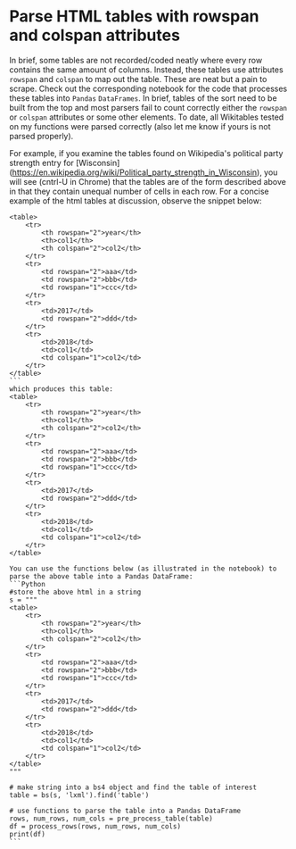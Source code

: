 # Parse HTML tables with rowspan and colspan attributes

In brief, some tables are not recorded/coded neatly where every row contains the same amount of columns.
Instead, these tables use attributes ```rowspan``` and ```colspan``` to map out the table. These are neat but a pain to
scrape. Check out the corresponding notebook for the code that processes these tables into
```Pandas``` ```DataFrames```. In brief, tables of the sort need to be built from the top and most parsers fail to count correctly either the `rowspan` or `colspan` attributes or some other elements. To date, all Wikitables tested on my functions were parsed correctly (also let me know if yours is not parsed properly). 

For example, if you examine the tables found on Wikipedia's political party strength entry for [Wisconsin] (https://en.wikipedia.org/wiki/Political_party_strength_in_Wisconsin), you will see (cntrl-U in Chrome) that the tables are of the form described above in that they contain unequal number of cells in each row. For a concise example of the html tables at discussion, observe the snippet below:


````
<table>
    <tr>
        <th rowspan="2">year</th>
        <th>col1</th>
        <th colspan="2">col2</th>
    </tr>
    <tr>
        <td rowspan="2">aaa</td>
        <td rowspan="2">bbb</td>
        <td rowspan="1">ccc</td>
    </tr>
    <tr>
        <td>2017</td>
        <td rowspan="2">ddd</td>
    </tr>
    <tr>
        <td>2018</td>
        <td>col1</td>
        <td colspan="1">col2</td>
    </tr>
</table>
```
which produces this table:
<table>
    <tr>
        <th rowspan="2">year</th>
        <th>col1</th>
        <th colspan="2">col2</th>
    </tr>
    <tr>
        <td rowspan="2">aaa</td>
        <td rowspan="2">bbb</td>
        <td rowspan="1">ccc</td>
    </tr>
    <tr>
        <td>2017</td>
        <td rowspan="2">ddd</td>
    </tr>
    <tr>
        <td>2018</td>
        <td>col1</td>
        <td colspan="1">col2</td>
    </tr>
</table>

You can use the functions below (as illustrated in the notebook) to parse the above table into a Pandas DataFrame:
```Python
#store the above html in a string
s = """
<table>
    <tr>
        <th rowspan="2">year</th>
        <th>col1</th>
        <th colspan="2">col2</th>
    </tr>
    <tr>
        <td rowspan="2">aaa</td>
        <td rowspan="2">bbb</td>
        <td rowspan="1">ccc</td>
    </tr>
    <tr>
        <td>2017</td>
        <td rowspan="2">ddd</td>
    </tr>
    <tr>
        <td>2018</td>
        <td>col1</td>
        <td colspan="1">col2</td>
    </tr>
</table>
"""

# make string into a bs4 object and find the table of interest
table = bs(s, 'lxml').find('table')

# use functions to parse the table into a Pandas DataFrame
rows, num_rows, num_cols = pre_process_table(table)
df = process_rows(rows, num_rows, num_cols)
print(df)
```
